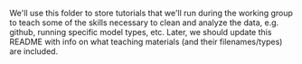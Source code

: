 We'll use this folder to store tutorials that we'll run during the working group to teach some of the skills necessary to clean and analyze the data, e.g. github, running specific model types, etc. Later, we should update this README with info on what teaching materials (and their filenames/types) are included.
